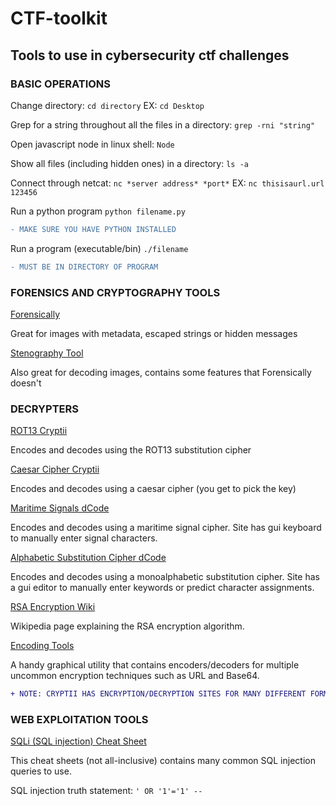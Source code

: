 # CTF-toolkit

## Tools to use in cybersecurity ctf challenges

### BASIC OPERATIONS


Change directory: 
```cd directory``` EX: ```cd Desktop```

Grep for a string throughout all the files in a directory:
```grep -rni "string"```

Open javascript node in linux shell:
```Node```

Show all files (including hidden ones) in a directory: ```ls -a```

Connect through netcat:
``` nc *server address* *port* ``` EX: ```nc thisisaurl.url 123456```

Run a python program
```python filename.py```
```diff
- MAKE SURE YOU HAVE PYTHON INSTALLED
```

Run a program (executable/bin)
```./filename```
```diff
- MUST BE IN DIRECTORY OF PROGRAM
```


### FORENSICS AND CRYPTOGRAPHY TOOLS

[Forensically](https://29a.ch/photo-forensics/#forensic-magnifier)

Great for images with metadata, escaped strings or hidden messages

[Stenography Tool](https://stylesuxx.github.io/steganography/)

Also great for decoding images, contains some features that Forensically doesn't

### DECRYPTERS

[ROT13 Cryptii](https://cryptii.com/pipes/rot13-decoder)

Encodes and decodes using the ROT13 substitution cipher

[Caesar Cipher Cryptii](https://cryptii.com/pipes/caesar-cipher)

Encodes and decodes using a caesar cipher (you get to pick the key)

[Maritime Signals dCode](https://www.dcode.fr/maritime-signals-code)

Encodes and decodes using a maritime signal cipher. Site has gui keyboard to manually enter signal characters.

[Alphabetic Substitution Cipher dCode](https://www.dcode.fr/monoalphabetic-substitution)

Encodes and decodes using a monoalphabetic substitution cipher. Site has a gui editor to manually enter keywords or predict character assignments.

[RSA Encryption Wiki](https://simple.wikipedia.org/wiki/RSA_algorithm)

Wikipedia page explaining the RSA encryption algorithm.

[Encoding Tools](https://encoding.tools/)

A handy graphical utility that contains encoders/decoders for multiple uncommon encryption techniques such as URL and Base64.

```diff
+ NOTE: CRYPTII HAS ENCRYPTION/DECRYPTION SITES FOR MANY DIFFERENT FORMS OF ENCRYPTION (HEX, OCT, ASCII, ETC)
```
### WEB EXPLOITATION TOOLS

[SQLi (SQL injection) Cheat Sheet](https://www.netsparker.com/blog/web-security/sql-injection-cheat-sheet/)

This cheat sheets (not all-inclusive) contains many common SQL injection queries to use.

SQL injection truth statement: ```' OR '1'='1' --```




